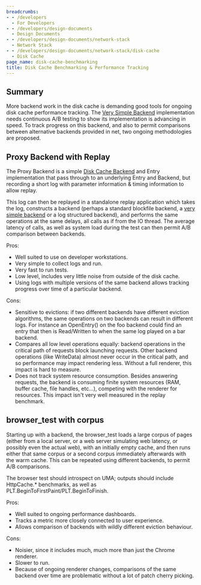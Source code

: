```yaml
---
breadcrumbs:
- - /developers
  - For Developers
- - /developers/design-documents
  - Design Documents
- - /developers/design-documents/network-stack
  - Network Stack
- - /developers/design-documents/network-stack/disk-cache
  - Disk Cache
page_name: disk-cache-benchmarking
title: Disk Cache Benchmarking & Performance Tracking
---
```


## Summary

More backend work in the disk cache is demanding good tools for ongoing disk
cache performance tracking. The [Very Simple
Backend](/developers/design-documents/network-stack/disk-cache/very-simple-backend)
implementation needs continuous A/B testing to show its implementation is
advancing in speed. To track progress on this backend, and also to permit
comparisons between alternative backends provided in net, two ongoing
methodologies are proposed.

## Proxy Backend with Replay

The Proxy Backend is a simple [Disk Cache
Backend](/developers/design-documents/network-stack/disk-cache) and Entry
implementation that pass through to an underlying Entry and Backend, but
recording a short log with parameter information & timing information to allow
replay.

This log can then be replayed in a standalone replay application which takes the
log, constructs a backend (perhaps a standard blockfile backend, a [very simple
backend](/developers/design-documents/network-stack/disk-cache/very-simple-backend)
or a log structured backend), and performs the same operations at the same
delays, all calls as if from the IO thread. The average latency of calls, as
well as system load during the test can then permit A/B comparison between
backends.

Pros:

*   Well suited to use on developer workstations.
*   Very simple to collect logs and run.
*   Very fast to run tests.
*   Low level, includes very little noise from outside of the disk
            cache.
*   Using logs with multiple versions of the same backend allows
            tracking progress over time of a particular backend.

Cons:

*   Sensitive to evictions: if two different backends have different
            eviction algorithms, the same operations on two backends can result
            in different logs. For instance an OpenEntry() on the foo backend
            could find an entry that then is Read/Written to when the same log
            played on a bar backend.
*   Compares all low level operations equally: backend operations in the
            critical path of requests block launching requests. Other backend
            operations (like WriteData) almost never occur in the critical path,
            and so performance may impact rendering less. Without a full
            renderer, this impact is hard to measure.
*   Does not track system resource consumption. Besides answering
            requests, the backend is consuming finite system resources (RAM,
            buffer cache, file handles, etc...), competing with the renderer for
            resources. This impact isn't very well measured in the replay
            benchmark.

## browser_test with corpus

Starting up with a backend, the browser_test loads a large corpus of pages
(either from a local server, or a web server simulating web latency, or possibly
even the actual web), with an initially empty cache, and then runs either that
same corpus or a second corpus immediately afterwards with the warm cache. This
can be repeated using different backends, to permit A/B comparisons.

The browser test should introspect on UMA; outputs should include HttpCache.\*
benchmarks, as well as PLT.BeginToFirstPaint/PLT.BeginToFinish.

Pros:

*   Well suited to ongoing performance dashboards.
*   Tracks a metric more closely connected to user experience.
*   Allows comparison of backends with wildly different eviction
            behaviour.

Cons:

*   Noisier, since it includes much, much more than just the Chrome
            renderer.
*   Slower to run.
*   Because of ongoing renderer changes, comparisons of the same backend
            over time are problematic without a lot of patch cherry picking.
